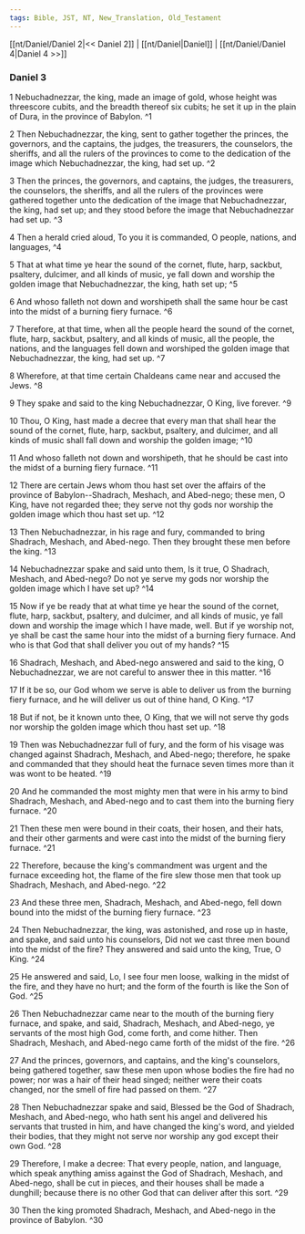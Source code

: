 ```yaml
---
tags: Bible, JST, NT, New_Translation, Old_Testament
---
```


[[nt/Daniel/Daniel 2|<< Daniel 2]] | [[nt/Daniel|Daniel]] | [[nt/Daniel/Daniel 4|Daniel 4 >>]]

### Daniel 3

1 Nebuchadnezzar, the king, made an image of gold, whose height was threescore cubits, and the breadth thereof six cubits; he set it up in the plain of Dura, in the province of Babylon.  ^1

2 Then Nebuchadnezzar, the king, sent to gather together the princes, the governors, and the captains, the judges, the treasurers, the counselors, the sheriffs, and all the rulers of the provinces to come to the dedication of the image which Nebuchadnezzar, the king, had set up.  ^2

3 Then the princes, the governors, and captains, the judges, the treasurers, the counselors, the sheriffs, and all the rulers of the provinces were gathered together unto the dedication of the image that Nebuchadnezzar, the king, had set up; and they stood before the image that Nebuchadnezzar had set up.  ^3

4 Then a herald cried aloud, To you it is commanded, O people, nations, and languages,  ^4

5 That at what time ye hear the sound of the cornet, flute, harp, sackbut, psaltery, dulcimer, and all kinds of music, ye fall down and worship the golden image that Nebuchadnezzar, the king, hath set up;  ^5

6 And whoso falleth not down and worshipeth shall the same hour be cast into the midst of a burning fiery furnace.  ^6

7 Therefore, at that time, when all the people heard the sound of the cornet, flute, harp, sackbut, psaltery, and all kinds of music, all the people, the nations, and the languages fell down and worshiped the golden image that Nebuchadnezzar, the king, had set up.  ^7

8 Wherefore, at that time certain Chaldeans came near and accused the Jews.  ^8

9 They spake and said to the king Nebuchadnezzar, O King, live forever.  ^9

10 Thou, O King, hast made a decree that every man that shall hear the sound of the cornet, flute, harp, sackbut, psaltery, and dulcimer, and all kinds of music shall fall down and worship the golden image;  ^10

11 And whoso falleth not down and worshipeth, that he should be cast into the midst of a burning fiery furnace.  ^11

12 There are certain Jews whom thou hast set over the affairs of the province of Babylon\--Shadrach, Meshach, and Abed-nego; these men, O King, have not regarded thee; they serve not thy gods nor worship the golden image which thou hast set up.  ^12

13 Then Nebuchadnezzar, in his rage and fury, commanded to bring Shadrach, Meshach, and Abed-nego. Then they brought these men before the king.  ^13

14 Nebuchadnezzar spake and said unto them, Is it true, O Shadrach, Meshach, and Abed-nego? Do not ye serve my gods nor worship the golden image which I have set up?  ^14

15 Now if ye be ready that at what time ye hear the sound of the cornet, flute, harp, sackbut, psaltery, and dulcimer, and all kinds of music, ye fall down and worship the image which I have made, well. But if ye worship not, ye shall be cast the same hour into the midst of a burning fiery furnace. And who is that God that shall deliver you out of my hands?  ^15

16 Shadrach, Meshach, and Abed-nego answered and said to the king, O Nebuchadnezzar, we are not careful to answer thee in this matter.  ^16

17 If it be so, our God whom we serve is able to deliver us from the burning fiery furnace, and he will deliver us out of thine hand, O King.  ^17

18 But if not, be it known unto thee, O King, that we will not serve thy gods nor worship the golden image which thou hast set up.  ^18

19 Then was Nebuchadnezzar full of fury, and the form of his visage was changed against Shadrach, Meshach, and Abed-nego; therefore, he spake and commanded that they should heat the furnace seven times more than it was wont to be heated.  ^19

20 And he commanded the most mighty men that were in his army to bind Shadrach, Meshach, and Abed-nego and to cast them into the burning fiery furnace.  ^20

21 Then these men were bound in their coats, their hosen, and their hats, and their other garments and were cast into the midst of the burning fiery furnace.  ^21

22 Therefore, because the king\'s commandment was urgent and the furnace exceeding hot, the flame of the fire slew those men that took up Shadrach, Meshach, and Abed-nego.  ^22

23 And these three men, Shadrach, Meshach, and Abed-nego, fell down bound into the midst of the burning fiery furnace.  ^23

24 Then Nebuchadnezzar, the king, was astonished, and rose up in haste, and spake, and said unto his counselors, Did not we cast three men bound into the midst of the fire? They answered and said unto the king, True, O King.  ^24

25 He answered and said, Lo, I see four men loose, walking in the midst of the fire, and they have no hurt; and the form of the fourth is like the Son of God.  ^25

26 Then Nebuchadnezzar came near to the mouth of the burning fiery furnace, and spake, and said, Shadrach, Meshach, and Abed-nego, ye servants of the most high God, come forth, and come hither. Then Shadrach, Meshach, and Abed-nego came forth of the midst of the fire.  ^26

27 And the princes, governors, and captains, and the king\'s counselors, being gathered together, saw these men upon whose bodies the fire had no power; nor was a hair of their head singed; neither were their coats changed, nor the smell of fire had passed on them.  ^27

28 Then Nebuchadnezzar spake and said, Blessed be the God of Shadrach, Meshach, and Abed-nego, who hath sent his angel and delivered his servants that trusted in him, and have changed the king\'s word, and yielded their bodies, that they might not serve nor worship any god except their own God.  ^28

29 Therefore, I make a decree: That every people, nation, and language, which speak anything amiss against the God of Shadrach, Meshach, and Abed-nego, shall be cut in pieces, and their houses shall be made a dunghill; because there is no other God that can deliver after this sort.  ^29

30 Then the king promoted Shadrach, Meshach, and Abed-nego in the province of Babylon.  ^30

 
